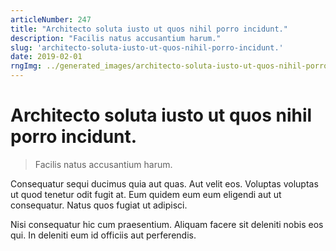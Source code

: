 ```yaml
---
articleNumber: 247
title: "Architecto soluta iusto ut quos nihil porro incidunt."
description: "Facilis natus accusantium harum."
slug: 'architecto-soluta-iusto-ut-quos-nihil-porro-incidunt.'
date: 2019-02-01
rngImg: ../generated_images/architecto-soluta-iusto-ut-quos-nihil-porro-incidunt..jpg
---
```


# Architecto soluta iusto ut quos nihil porro incidunt.

> Facilis natus accusantium harum.

Consequatur sequi ducimus quia aut quas. Aut velit eos. Voluptas voluptas ut quod tenetur odit fugit at. Eum quidem eum eum eligendi aut ut consequatur. Natus quos fugiat ut adipisci.
 Nisi consequatur hic cum praesentium. Aliquam facere sit deleniti nobis eos qui. In deleniti eum id officiis aut perferendis.

